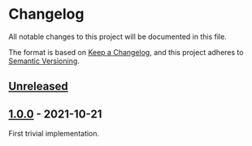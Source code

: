 # Changelog
All notable changes to this project will be documented in this file.

The format is based on [Keep a Changelog](https://keepachangelog.com/en/1.0.0/),
and this project adheres to [Semantic Versioning](https://semver.org/spec/v2.0.0.html).

## [Unreleased]

## [1.0.0] - 2021-10-21
First trivial implementation.

[Unreleased]: https://github.com/marco-nicola/python-translator/compare/v1.0.0...HEAD
[1.0.0]: https://github.com/marco-nicola/python-translator/releases/tag/v1.0.0
